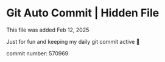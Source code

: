 # Git Auto Commit | Hidden File

This file was added Feb 12, 2025

Just for fun and keeping my daily git commit active 🤪

commit number: 570969
